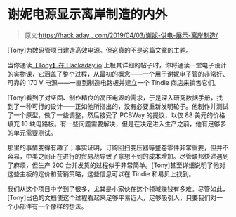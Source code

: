 # 谢妮电源显示离岸制造的内外

> 原文:[https://hack aday . com/2019/04/03/谢妮-供电-展示-离岸制造/](https://hackaday.com/2019/04/03/nixie-power-supply-shows-ins-and-out-of-offshore-manufacturing/)

[Tony]为数码管项目建造高效电源。但这真的不是这篇文章的主题。

当你通读[【Tony】在 Hackaday.io](https://hackaday.io/project/162301-high-voltage-nixie-power-supply) 上极其详细的帖子时，你将通读一堂电子设计的实物课，它涵盖了整个过程，从最初的概念——一个用于谢妮电子管的非常好、可靠的 170 V 电源——一直到制造电路板并建立一个 Tindie 商店来销售它们。

[Tony]看到了对坚固、制作精良的高压电源的需求，于是深入研究数据手册，找到了一种可行的设计——正如他所指出的，没有必要重新发明轮子。他制作并测试了一个原型，做了一些调整，然后接受了 PCBWay 的提议，以仅 88 美元的价格填充 10 块电路板。有一些问题需要解决，但是在决定进入生产之前，他有足够多的单元需要测试。

那里的事情变得有趣了；事实证明，订购回扫变压器等整卷零件非常重要，但并不容易，中美之间正在进行的贸易战导致了意想不到的成本增加。尽管联邦快递遇到了麻烦，但生产 200 台并发货的过程似乎非常简单。[Tony]甚至详细说明了他对这些主板的定价和营销策略，这些信息可以在 Tindie 和易贝上找到。

我们从这个项目中学到了很多，尤其是小家伙在这个领域赚钱有多难。尽管如此，[Tony]出色的文档使这个过程看起来足够平易近人，足够吸引人，只要我们对一个小部件有一个像样的想法。